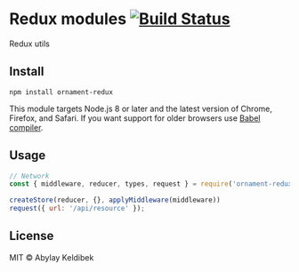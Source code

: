 # Redux modules [![Build Status](https://travis-ci.org/OrnamentStudio/ornament-redux.svg?branch=master)](https://travis-ci.org/OrnamentStudio/ornament-redux)

Redux utils

## Install

```
npm install ornament-redux
```

This module targets Node.js 8 or later and the latest version of Chrome, Firefox, and Safari. If you want support for older browsers use [Babel compiler](https://babeljs.io/).

## Usage
```js
// Network
const { middleware, reducer, types, request } = require('ornament-redux/network');

createStore(reducer, {}, applyMiddleware(middleware))
request({ url: '/api/resource' });
```

## License

MIT © Abylay Keldibek

